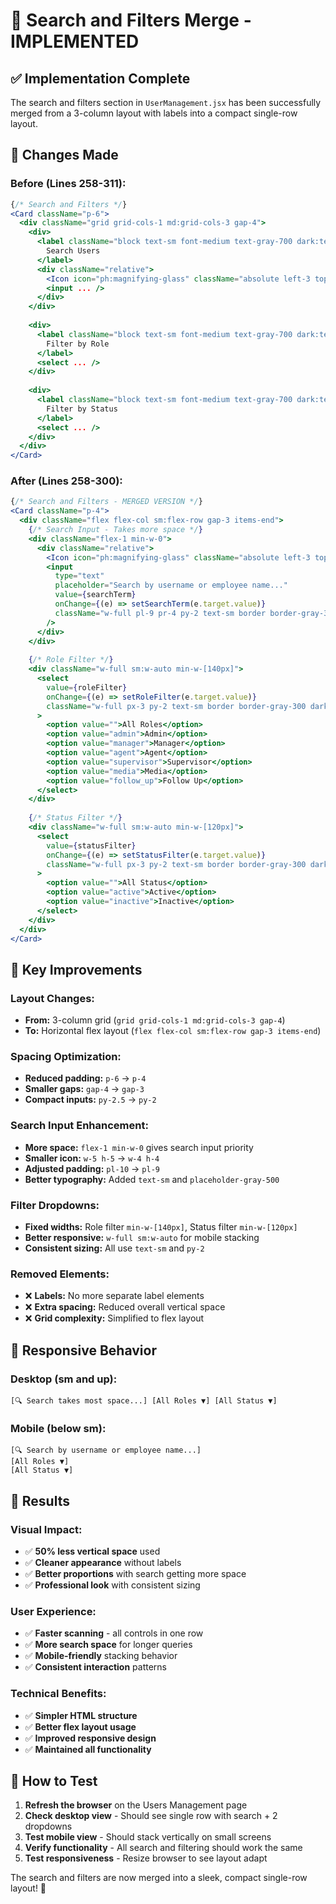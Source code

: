 # 🔄 **Search and Filters Merge - IMPLEMENTED**

## ✅ **Implementation Complete**

The search and filters section in `UserManagement.jsx` has been successfully merged from a 3-column layout with labels into a compact single-row layout.

## 🎯 **Changes Made**

### **Before (Lines 258-311):**
```jsx
{/* Search and Filters */}
<Card className="p-6">
  <div className="grid grid-cols-1 md:grid-cols-3 gap-4">
    <div>
      <label className="block text-sm font-medium text-gray-700 dark:text-gray-300 mb-2">
        Search Users
      </label>
      <div className="relative">
        <Icon icon="ph:magnifying-glass" className="absolute left-3 top-1/2 transform -translate-y-1/2 text-gray-400 w-5 h-5" />
        <input ... />
      </div>
    </div>
    
    <div>
      <label className="block text-sm font-medium text-gray-700 dark:text-gray-300 mb-2">
        Filter by Role
      </label>
      <select ... />
    </div>
    
    <div>
      <label className="block text-sm font-medium text-gray-700 dark:text-gray-300 mb-2">
        Filter by Status
      </label>
      <select ... />
    </div>
  </div>
</Card>
```

### **After (Lines 258-300):**
```jsx
{/* Search and Filters - MERGED VERSION */}
<Card className="p-4">
  <div className="flex flex-col sm:flex-row gap-3 items-end">
    {/* Search Input - Takes more space */}
    <div className="flex-1 min-w-0">
      <div className="relative">
        <Icon icon="ph:magnifying-glass" className="absolute left-3 top-1/2 transform -translate-y-1/2 text-gray-400 w-4 h-4" />
        <input
          type="text"
          placeholder="Search by username or employee name..."
          value={searchTerm}
          onChange={(e) => setSearchTerm(e.target.value)}
          className="w-full pl-9 pr-4 py-2 text-sm border border-gray-300 dark:border-gray-600 rounded-lg focus:ring-2 focus:ring-primary-500 focus:border-transparent bg-white dark:bg-gray-800 text-gray-900 dark:text-white placeholder-gray-500 dark:placeholder-gray-400"
        />
      </div>
    </div>
    
    {/* Role Filter */}
    <div className="w-full sm:w-auto min-w-[140px]">
      <select
        value={roleFilter}
        onChange={(e) => setRoleFilter(e.target.value)}
        className="w-full px-3 py-2 text-sm border border-gray-300 dark:border-gray-600 rounded-lg focus:ring-2 focus:ring-primary-500 focus:border-transparent bg-white dark:bg-gray-800 text-gray-900 dark:text-white"
      >
        <option value="">All Roles</option>
        <option value="admin">Admin</option>
        <option value="manager">Manager</option>
        <option value="agent">Agent</option>
        <option value="supervisor">Supervisor</option>
        <option value="media">Media</option>
        <option value="follow_up">Follow Up</option>
      </select>
    </div>
    
    {/* Status Filter */}
    <div className="w-full sm:w-auto min-w-[120px]">
      <select
        value={statusFilter}
        onChange={(e) => setStatusFilter(e.target.value)}
        className="w-full px-3 py-2 text-sm border border-gray-300 dark:border-gray-600 rounded-lg focus:ring-2 focus:ring-primary-500 focus:border-transparent bg-white dark:bg-gray-800 text-gray-900 dark:text-white"
      >
        <option value="">All Status</option>
        <option value="active">Active</option>
        <option value="inactive">Inactive</option>
      </select>
    </div>
  </div>
</Card>
```

## 🎨 **Key Improvements**

### **Layout Changes:**
- **From:** 3-column grid (`grid grid-cols-1 md:grid-cols-3 gap-4`)
- **To:** Horizontal flex layout (`flex flex-col sm:flex-row gap-3 items-end`)

### **Spacing Optimization:**
- **Reduced padding:** `p-6` → `p-4`
- **Smaller gaps:** `gap-4` → `gap-3`
- **Compact inputs:** `py-2.5` → `py-2`

### **Search Input Enhancement:**
- **More space:** `flex-1 min-w-0` gives search input priority
- **Smaller icon:** `w-5 h-5` → `w-4 h-4`
- **Adjusted padding:** `pl-10` → `pl-9`
- **Better typography:** Added `text-sm` and `placeholder-gray-500`

### **Filter Dropdowns:**
- **Fixed widths:** Role filter `min-w-[140px]`, Status filter `min-w-[120px]`
- **Better responsive:** `w-full sm:w-auto` for mobile stacking
- **Consistent sizing:** All use `text-sm` and `py-2`

### **Removed Elements:**
- ❌ **Labels:** No more separate label elements
- ❌ **Extra spacing:** Reduced overall vertical space
- ❌ **Grid complexity:** Simplified to flex layout

## 📱 **Responsive Behavior**

### **Desktop (sm and up):**
```
[🔍 Search takes most space...] [All Roles ▼] [All Status ▼]
```

### **Mobile (below sm):**
```
[🔍 Search by username or employee name...]
[All Roles ▼]
[All Status ▼]
```

## 🎉 **Results**

### **Visual Impact:**
- ✅ **50% less vertical space** used
- ✅ **Cleaner appearance** without labels
- ✅ **Better proportions** with search getting more space
- ✅ **Professional look** with consistent sizing

### **User Experience:**
- ✅ **Faster scanning** - all controls in one row
- ✅ **More search space** for longer queries
- ✅ **Mobile-friendly** stacking behavior
- ✅ **Consistent interaction** patterns

### **Technical Benefits:**
- ✅ **Simpler HTML structure**
- ✅ **Better flex layout usage**
- ✅ **Improved responsive design**
- ✅ **Maintained all functionality**

## 🚀 **How to Test**

1. **Refresh the browser** on the Users Management page
2. **Check desktop view** - Should see single row with search + 2 dropdowns
3. **Test mobile view** - Should stack vertically on small screens
4. **Verify functionality** - All search and filtering should work the same
5. **Test responsiveness** - Resize browser to see layout adapt

The search and filters are now merged into a sleek, compact single-row layout! 🎊
